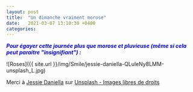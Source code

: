 ```yaml
---
layout: post
title:  "Un dimanche vraiment morose"
date:   2021-03-07 13:10:30 +0400
categories: 
---
```


<span style="color: blue">***Pour égayer cette journée plus que morose et pluvieuse (même si cela peut paraitre "insignifiant") :***</span>

![Roses]({{ site.url }}/img/Smile/jessie-daniella-QLuleNy8LMM-unsplash_L.jpg)

<span>Merci à <a href="https://unsplash.com/@jessiedaniella?utm_source=unsplash&amp;utm_medium=referral&amp;utm_content=creditCopyText" target="_blank" >Jessie Daniella</a> sur <a href="https://unsplash.com/" target="_blank">Unsplash - Images libres de droits</a></span>